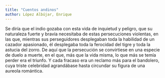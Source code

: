 ```yaml
---
title: "Cuentos andinos"
author: López Albújar, Enrique
---
```

<div data-schema-version="8"><p>Se diría que el indio gozaba con esta vida de inquietud y peligro, que su naturaleza fuerte y bravía necesitaba de estas persecuciones violentas, en las que, mientras sus perseguidores desplegaban toda la habilidad de un cazador apasionado, él desplegaba toda la ferocidad del tigre y toda la astucia del zorro. De aquí que la persecución se convirtiese en una especie de duelo a muerte, en el que, más que la vida misma, lo que más se temía perder era el triunfo. Y cada fracaso era un reclamo más para el bandolero, cuya triste celebridad agrandábase hasta circundar su figura de una aureola romántica.</p> </div>